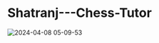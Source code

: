 # Shatranj---Chess-Tutor

![2024-04-08 05-09-53](https://github.com/bhavyamistry/Shatranj---Chess-Tutor/assets/58860047/4d394252-0574-4647-b92e-96c22419ff4c)
